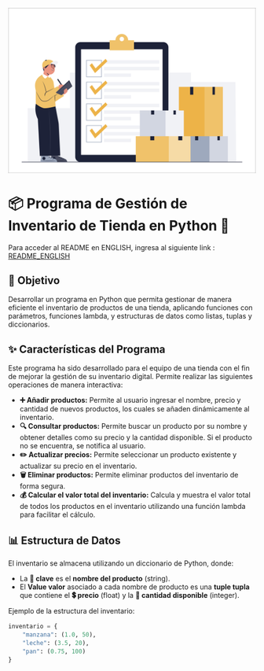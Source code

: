 ![image_Alt](https://github.com/juanvilla05/Ecercise_W3_Inventory/blob/2aac04b11fa4ccc804dab7a555324b7199a78e4e/NA_SEP._29.jpg)
# 📦 Programa de Gestión de Inventario de Tienda en Python 🐍
 Para acceder al README en ENGLISH, ingresa al siguiente link : [README_ENGLISH](https://github.com/juanvilla05/Ecercise_W3_Inventory/blob/94a9af4474e673814fcc1ee8b379398db4692eb3/README_ENGLISH.md)
## 🎯 Objetivo

Desarrollar un programa en Python que permita gestionar de manera eficiente el inventario de productos de una tienda, aplicando funciones con parámetros, funciones lambda, y estructuras de datos como listas, tuplas y diccionarios.

## ✨ Características del Programa

Este programa ha sido desarrollado para el equipo de una tienda con el fin de mejorar la gestión de su inventario digital. Permite realizar las siguientes operaciones de manera interactiva:

* **➕ Añadir productos:** Permite al usuario ingresar el nombre, precio y cantidad de nuevos productos, los cuales se añaden dinámicamente al inventario.
* **🔍 Consultar productos:** Permite buscar un producto por su nombre y obtener detalles como su precio y la cantidad disponible. Si el producto no se encuentra, se notifica al usuario.
* **✏️ Actualizar precios:** Permite seleccionar un producto existente y actualizar su precio en el inventario.
* **🗑️ Eliminar productos:** Permite eliminar productos del inventario de forma segura.
* **💰 Calcular el valor total del inventario:** Calcula y muestra el valor total de todos los productos en el inventario utilizando una función lambda para facilitar el cálculo.

## 📊 Estructura de Datos

El inventario se almacena utilizando un diccionario de Python, donde:

* La **🔑 clave** es el **nombre del producto** (string).
* El **Value valor** asociado a cada nombre de producto es una **tuple tupla** que contiene el **💲 precio** (float) y la **🔢 cantidad disponible** (integer).

Ejemplo de la estructura del inventario:

```python
inventario = {
    "manzana": (1.0, 50),
    "leche": (3.5, 20),
    "pan": (0.75, 100)
}
